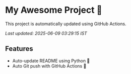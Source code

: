 # My Awesome Project 🚀

This project is automatically updated using GitHub Actions.

_Last updated: 2025-06-09 03:29:15 IST_

## Features
- Auto-update README using Python 🐍
- Auto Git push with GitHub Actions 🤖
